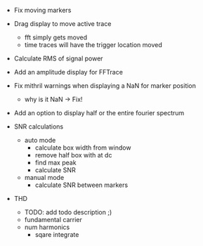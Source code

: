 - Fix moving markers
- Drag display to move active trace
    - fft simply gets moved
    - time traces will have the trigger location moved

- Calculate RMS of signal power

- Add an amplitude display for FFTrace

- Fix mithril warnings when displaying a NaN for marker position
    - why is it NaN -> Fix!

- Add an option to display half or the entire fourier spectrum

- SNR calculations
    - auto mode
        - calculate box width from window
        - remove half box with at dc
        - find max peak
        - calculate SNR
    - manual mode
        - calculate SNR between markers

- THD
    - TODO: add todo description ;)
    - fundamental carrier
    - num harmonics
        - sqare integrate